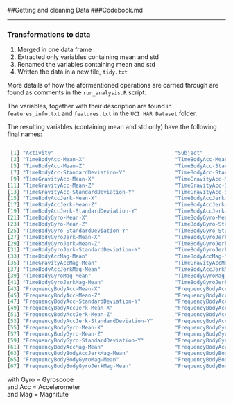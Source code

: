 ##Getting and cleaning Data
###Codebook.md

-----


### Transformations to data

1. Merged in one data frame
2. Extracted only variables containing mean and std
3. Renamed the variables containing mean and std
4. Written the data in a new file, `tidy.txt`

More details of how the aformentioned operations are carried through are found as comments in the `run_analysis.R` script.


The variables, together with their description are found in `features_info.txt` and `features.txt` in the `UCI HAR Dataset` folder.

The resulting variables (containing mean and std only) have the following final names:
```r

 [1] "Activity"                                       "Subject"                                       
 [3] "TimeBodyAcc-Mean-X"                             "TimeBodyAcc-Mean-Y"                            
 [5] "TimeBodyAcc-Mean-Z"                             "TimeBodyAcc-StandardDeviation-X"               
 [7] "TimeBodyAcc-StandardDeviation-Y"                "TimeBodyAcc-StandardDeviation-Z"               
 [9] "TimeGravityAcc-Mean-X"                          "TimeGravityAcc-Mean-Y"                         
[11] "TimeGravityAcc-Mean-Z"                          "TimeGravityAcc-StandardDeviation-X"            
[13] "TimeGravityAcc-StandardDeviation-Y"             "TimeGravityAcc-StandardDeviation-Z"            
[15] "TimeBodyAccJerk-Mean-X"                         "TimeBodyAccJerk-Mean-Y"                        
[17] "TimeBodyAccJerk-Mean-Z"                         "TimeBodyAccJerk-StandardDeviation-X"           
[19] "TimeBodyAccJerk-StandardDeviation-Y"            "TimeBodyAccJerk-StandardDeviation-Z"           
[21] "TimeBodyGyro-Mean-X"                            "TimeBodyGyro-Mean-Y"                           
[23] "TimeBodyGyro-Mean-Z"                            "TimeBodyGyro-StandardDeviation-X"              
[25] "TimeBodyGyro-StandardDeviation-Y"               "TimeBodyGyro-StandardDeviation-Z"              
[27] "TimeBodyGyroJerk-Mean-X"                        "TimeBodyGyroJerk-Mean-Y"                       
[29] "TimeBodyGyroJerk-Mean-Z"                        "TimeBodyGyroJerk-StandardDeviation-X"          
[31] "TimeBodyGyroJerk-StandardDeviation-Y"           "TimeBodyGyroJerk-StandardDeviation-Z"          
[33] "TimeBodyAccMag-Mean"                            "TimeBodyAccMag-StandardDeviation"              
[35] "TimeGravityAccMag-Mean"                         "TimeGravityAccMag-StandardDeviation"           
[37] "TimeBodyAccJerkMag-Mean"                        "TimeBodyAccJerkMag-StandardDeviation"          
[39] "TimeBodyGyroMag-Mean"                           "TimeBodyGyroMag-StandardDeviation"             
[41] "TimeBodyGyroJerkMag-Mean"                       "TimeBodyGyroJerkMag-StandardDeviation"         
[43] "FrequencyBodyAcc-Mean-X"                        "FrequencyBodyAcc-Mean-Y"                       
[45] "FrequencyBodyAcc-Mean-Z"                        "FrequencyBodyAcc-StandardDeviation-X"          
[47] "FrequencyBodyAcc-StandardDeviation-Y"           "FrequencyBodyAcc-StandardDeviation-Z"          
[49] "FrequencyBodyAccJerk-Mean-X"                    "FrequencyBodyAccJerk-Mean-Y"                   
[51] "FrequencyBodyAccJerk-Mean-Z"                    "FrequencyBodyAccJerk-StandardDeviation-X"      
[53] "FrequencyBodyAccJerk-StandardDeviation-Y"       "FrequencyBodyAccJerk-StandardDeviation-Z"      
[55] "FrequencyBodyGyro-Mean-X"                       "FrequencyBodyGyro-Mean-Y"                      
[57] "FrequencyBodyGyro-Mean-Z"                       "FrequencyBodyGyro-StandardDeviation-X"         
[59] "FrequencyBodyGyro-StandardDeviation-Y"          "FrequencyBodyGyro-StandardDeviation-Z"         
[61] "FrequencyBodyAccMag-Mean"                       "FrequencyBodyAccMag-StandardDeviation"         
[63] "FrequencyBodyBodyAccJerkMag-Mean"               "FrequencyBodyBodyAccJerkMag-StandardDeviation" 
[65] "FrequencyBodyBodyGyroMag-Mean"                  "FrequencyBodyBodyGyroMag-StandardDeviation"    
[67] "FrequencyBodyBodyGyroJerkMag-Mean"              "FrequencyBodyBodyGyroJerkMag-StandardDeviation"

```
with Gyro = Gyroscope    
and Acc = Accelerometer    
and Mag = Magnitute    


